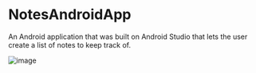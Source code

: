 # NotesAndroidApp

An Android application that was built on Android Studio that lets the user create a list of notes to keep track of.


![image](https://github.com/jaxgates17/NotesAndroidApp/assets/74846806/3bbf9e7a-614b-4865-bfda-f9809a6823e3)
